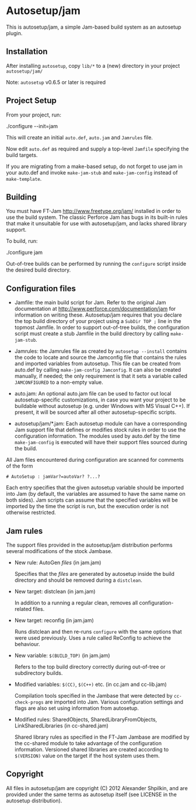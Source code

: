 Autosetup/jam
=============

This is autosetup/jam, a simple Jam-based build system as an autosetup plugin.

Installation
------------

After installing `autosetup`, copy `lib/*` to a (new) directory in
your project `autosetup/jam/`

Note: `autosetup` v0.6.5 or later is required

Project Setup
-------------

From your project, run:

  ./configure --init=jam

This will create an initial `auto.def`, `auto.jam` and `Jamrules` file.

Now edit `auto.def` as required and supply a top-level `Jamfile` specifying
the build targets.

If you are migrating from a make-based setup, do not forget to use jam in your
auto.def and invoke `make-jam-stub` and `make-jam-config` instead of
`make-template`.

Building
--------

You must have FT-Jam <http://www.freetype.org/jam/> installed in order to use
the build system. The classic Perforce Jam has bugs in its built-in rules that
make it unsuitable for use with autosetup/jam, and lacks shared library
support.

To build, run:

  ./configure <configure-options>
  jam

Out-of-tree builds can be performed
by running the `configure` script inside the desired build directory.

Configuration files
-------------------

  * Jamfile: the main build script for Jam. Refer to the original Jam
    documentation at <http://www.perforce.com/documentation/jam> for
    information on writing these. Autosetup/jam requires that you declare the
    top build directory of your project using a `SubDir TOP ;` line in the
    topmost Jamfile. In order to support out-of-tree builds, the configuration
    script must create a stub Jamfile in the build directory by calling
    `make-jam-stub`.

  * Jamrules: the Jamrules file as created by `autosetup --install` contains
    the code to locate and source the Jamconfig file that contains the
    rules and imported variables from autosetup. This file can be created
    from auto.def by calling `make-jam-config Jamconfig`. It can also be
    created manually, if needed; the only requirement is that it sets
    a variable called `JAMCONFIGURED` to a non-empty value.

  * auto.jam: An optional auto.jam file can be used to factor out local
    autosetup-specific customizations, in case you want your project to be
    buildable without autosetup (e.g. under Windows with MS Visual C++). If
    present, it will be sourced after all other autosetup-specific scripts.

  * autosetup/jam/\*.jam: Each autosetup module can have a corresponding Jam
    support file that defines or modifies stock rules in order to use the
    configuration information. The modules used by auto.def by the time
    `make-jam-config` is executed will have their support files sourced
    during the build.

All Jam files encountered during configuration are scanned for comments of
the form
  
    # AutoSetup : jamVar?=autoVar? ?...?

Each entry specifies that the given autosetup variable should be imported into
Jam (by default, the variables are assumed to have the same name on both
sides). Jam scripts can assume that the specified variables will be imported
by the time the script is run, but the execution order is not otherwise
restricted.

Jam rules
---------

The support files provided in the autosetup/jam distribution performs several
modifications of the stock Jambase.

  * New rule: AutoGen _files_ (in jam.jam)
  
    Specifies that the _files_ are generated by autosetup inside the build
    directory and should be removed during a `distclean`.
    
  * New target: distclean (in jam.jam)
  
    In addition to a running a regular clean, removes all
    configuration-related files.

  * New target: reconfig (in jam.jam)
    
    Runs distclean and then re-runs `configure` with the same options that
    were used previously. Uses a rule called ReConfig to achieve the
    behaviour.

  * New variable: `$(BUILD_TOP)` (in jam.jam)
  
    Refers to the top build directory correctly during out-of-tree or
    subdirectory builds.

  * Modified variables: `$(CC)`, `$(C++)` etc. (in cc.jam and cc-lib.jam)
 
    Compilation tools specified in the Jambase that were detected by
    `cc-check-progs` are imported into Jam. Various configuration settings and
    flags are also set using information from autosetup.

  * Modified rules: SharedObjects, SharedLibraryFromObjects,
    LinkSharedLibraries (in cc-shared.jam)
  
    Shared library rules as specified in the FT-Jam Jambase are modified by
    the cc-shared module to take advantage of the configuration information.
    Versioned shared libraries are created according to `$(VERSION)` value on
    the target if the host system uses them.  

Copyright
---------

All files in autosetup/jam are copyright (C) 2012 Alexander Shpilkin, and are
provided under the same terms as autosetup itself (see LICENSE in the
autosetup distribution).
